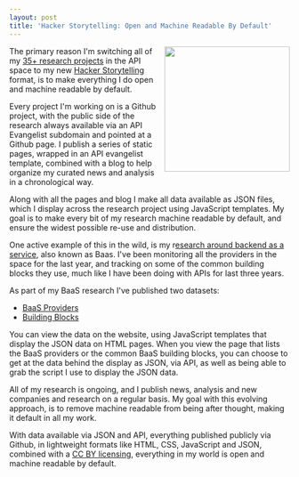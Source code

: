 ```yaml
---
layout: post
title: 'Hacker Storytelling: Open and Machine Readable By Default'
---
```

<p><img src="https://s3.amazonaws.com/kinlane-productions/hacker-storytelling/open-machine-readable.png" alt="" width="225" align="right" /></p>
<p>The primary reason I'm switching all of my <a href="http://apievangelist.com/2013/07/01/the-expanding-api-evangelist-network/">35+ research projects</a> in the API space to my new <a title="Hacker Storytelling" href="http://hackerstorytelling.com">Hacker Storytelling</a> format, is to make everything I do open and machine readable by default.</p>
<p>Every project I'm working on is a Github project, with the public side of the research always available via an API Evangelist subdomain and pointed at a Github page. I publish a series of static pages, wrapped in an API evangelist template, combined with a blog to help organize my curated news and analysis in a chronological way.</p>
<p>Along with all the pages and blog I make all data available as JSON files, which I display across the research project using JavaScript templates.  My goal is to make every bit of my research machine readable by default, and ensure the widest possible re-use and distribution.</p>
<p>One active example of this in the wild, is my r<a title="Backend as a service" href="http://baas.apievangelist.com">esearch around backend as a service</a>, also known as Baas. I've been monitoring all the providers in the space for the last year, and tracking on some of the common building blocks they use, much like I have been doing with APIs for last three years.</p>
<p>As part of my BaaS research I've published two datasets:</p>
<ul class="mainlist">
<li><a title="BaaS Providers" href="http://baas.apievangelist.com/companies.html">BaaS Providers</a></li>
<li><a title="Common Building Blocks of BaaS Providers" href="http://baas.apievangelist.com/building-blocks.html">Building Blocks</a></li>
</ul>
<p><img src="https://s3.amazonaws.com/kinlane-productions/hacker-storytelling/machine-readable-toolbar.png" alt="" align="right" /></p>
<p>You can view the data on the website, using JavaScript templates that display the JSON data on HTML pages. When you view the page that lists the BaaS providers or the common BaaS building blocks, you can choose to get at the data behind the display as JSON, via API, as well as being able to grab the script I use to display the JSON data.</p>
<p>All of my research is ongoing, and I publish news, analysis and new companies and research on a regular basis. My goal with this evolving approach, is to remove machine readable from being after thought, making it default in all my work.</p>
<p>With data available via JSON and API, everything published publicly via Github, in lightweight formats like HTML, CSS, JavaScript and JSON, combined with a <a href="http://creativecommons.org/licenses/by/3.0/">CC BY licensing</a>, everything in my world is open and machine readable by default.</p>